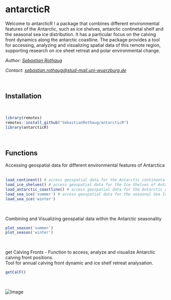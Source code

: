 # antarcticR
Welcome to antarcticR ! a package that combines different environmental features of the Antarctic, such as ice shelves, antarctic continetal shelf and the seasonal sea ice distribution. 
It has a particular focus on the calving front dynamics along the antarctic coastline. 
The package provides a tool for accessing, analyzing and visualizing spatial data of this remote region, supporting research on ice sheet retreat and polar environmental change.
&nbsp;

*Author: [Sebastian Rothaug](http://students.eagle-science.org/students/students-2024/sebastian/)*

*Contact: sebastian.rothaug@stud-mail.uni-wuerzburg.de*

&nbsp;

## Installation
&nbsp;
```R
library(remotes)
remotes::install_github("SebastianRothaug/antarcticR")
library(antarcticR)
```
&nbsp;

## Functions
Accessing geospatial data for different environmental features of Antarctica
&nbsp;
```R
load_continent() # access geospatial data for the Antarctic continental shelf
load_ice_shelves() # access geospatial data for the Ice Shelves of Antarctica
load_antarctic_coastline() # access geospatial data for the Antarctic coastline
load_sea_ice('summer') # access geospatial data for the seasonal Sea Ice thickness and distribution
load_sea_ice('winter')
```
&nbsp;

Combining and Visualizing geospatial data within the Antarctic seasonality
&nbsp;
```R
plot_season('summer')
plot_season('winter')
```
&nbsp;

get Calving Fronts - Function to access, analyze and visualize Antarctic calving front positions. <br>
Tool for annual calving front dynamic and ice shelf retreat analysation.
&nbsp;
```R
getCalF()
```
&nbsp;


![Image](https://github.com/user-attachments/assets/1bd51974-9dbd-4b92-9d77-59422f9fd43d)
